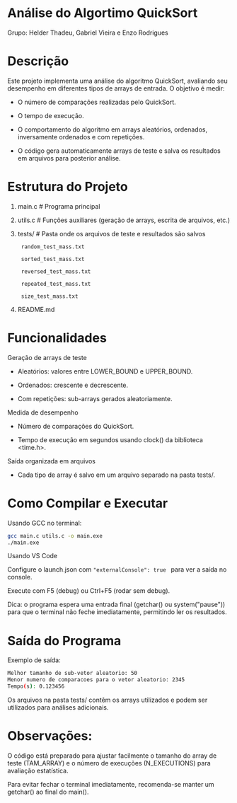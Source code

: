 # Análise do Algortimo QuickSort
Grupo: Helder Thadeu, Gabriel Vieira e Enzo Rodrigues

# Descrição

Este projeto implementa uma análise do algoritmo QuickSort, avaliando seu desempenho em diferentes tipos de arrays de entrada. O objetivo é medir:

* O número de comparações realizadas pelo QuickSort.

* O tempo de execução.

* O comportamento do algoritmo em arrays aleatórios, ordenados, inversamente ordenados e com repetições.

* O código gera automaticamente arrays de teste e salva os resultados em arquivos para posterior análise.

# Estrutura do Projeto
1. main.c               # Programa principal

2. utils.c              # Funções auxiliares (geração de arrays, escrita de arquivos, etc.)

3. tests/               # Pasta onde os arquivos de teste e resultados são salvos

        random_test_mass.txt
        
        sorted_test_mass.txt
        
        reversed_test_mass.txt
        
        repeated_test_mass.txt
        
        size_test_mass.txt
    
4. README.md

# Funcionalidades

Geração de arrays de teste

* Aleatórios: valores entre LOWER_BOUND e UPPER_BOUND.

* Ordenados: crescente e decrescente.

* Com repetições: sub-arrays gerados aleatoriamente.

Medida de desempenho

* Número de comparações do QuickSort.

* Tempo de execução em segundos usando clock() da biblioteca <time.h>.

Saída organizada em arquivos

* Cada tipo de array é salvo em um arquivo separado na pasta tests/.

# Como Compilar e Executar
Usando GCC no terminal:
```sh
gcc main.c utils.c -o main.exe
./main.exe
```

Usando VS Code

Configure o launch.json com ```"externalConsole": true ``` para ver a saída no console.

Execute com F5 (debug) ou Ctrl+F5 (rodar sem debug).

Dica: o programa espera uma entrada final (getchar() ou system("pause")) para que o terminal não feche imediatamente, permitindo ler os resultados.

# Saída do Programa

Exemplo de saída:
```sh
Melhor tamanho de sub-vetor aleatorio: 50
Menor numero de comparacoes para o vetor aleatorio: 2345
Tempo(s): 0.123456
```
Os arquivos na pasta tests/ contêm os arrays utilizados e podem ser utilizados para análises adicionais.

# Observações:

O código está preparado para ajustar facilmente o tamanho do array de teste (TAM_ARRAY) e o número de execuções (N_EXECUTIONS) para avaliação estatística.

Para evitar fechar o terminal imediatamente, recomenda-se manter um getchar() ao final do main().
